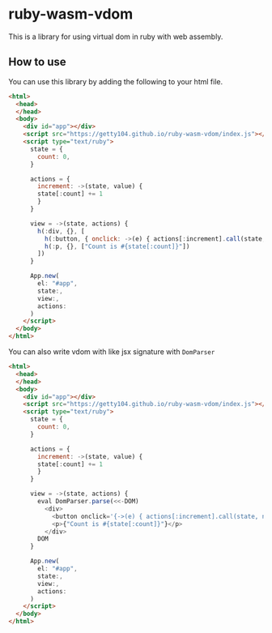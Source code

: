 # ruby-wasm-vdom
This is a library for using virtual dom in ruby with web assembly.

## How to use

You can use this library by adding the following to your html file.

```html
<html>
  <head>
  </head>
  <body>
    <div id="app"></div>
    <script src="https://getty104.github.io/ruby-wasm-vdom/index.js"></script>
    <script type="text/ruby">
      state = {
        count: 0,
      }

      actions = {
        increment: ->(state, value) {
        state[:count] += 1
        }
      }

      view = ->(state, actions) {
        h(:div, {}, [
          h(:button, { onclick: ->(e) { actions[:increment].call(state, nil) } }, ['Click me!']),
          h(:p, {}, ["Count is #{state[:count]}"])
        ])
      }

      App.new(
        el: "#app",
        state:,
        view:,
        actions:
      )
    </script>
  </body>
</html>
```

You can also write vdom with like jsx signature with `DomParser`

```html
<html>
  <head>
  </head>
  <body>
    <div id="app"></div>
    <script src="https://getty104.github.io/ruby-wasm-vdom/index.js"></script>
    <script type="text/ruby">
      state = {
        count: 0,
      }

      actions = {
        increment: ->(state, value) {
        state[:count] += 1
        }
      }

      view = ->(state, actions) {
        eval DomParser.parse(<<-DOM)
          <div>
            <button onclick='{->(e) { actions[:increment].call(state, nil) } }'>Click me!</button>
            <p>{"Count is #{state[:count]}"}</p>
          </div>
        DOM
      }

      App.new(
        el: "#app",
        state:,
        view:,
        actions:
      )
    </script>
  </body>
</html>
```
